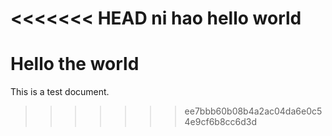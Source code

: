 <<<<<<< HEAD
ni hao hello world
=======
# Hello the world

This is a test document.
>>>>>>> ee7bbb60b08b4a2ac04da6e0c54e9cf6b8cc6d3d
